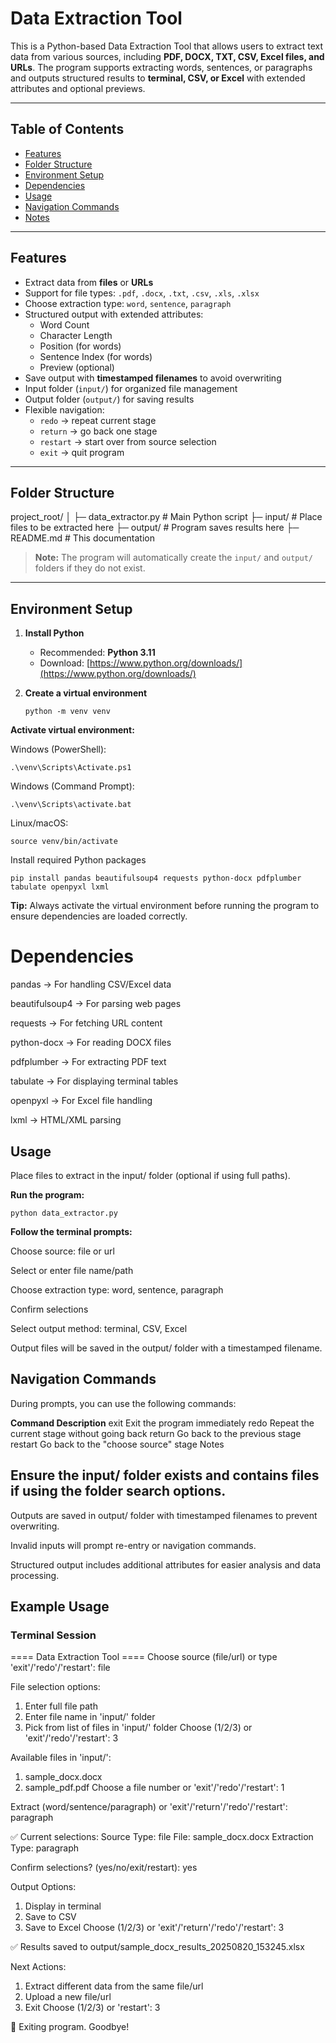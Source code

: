 # Data Extraction Tool

This is a Python-based Data Extraction Tool that allows users to extract text data from various sources, 
including **PDF, DOCX, TXT, CSV, Excel files, and URLs**. The program supports extracting words, sentences, 
or paragraphs and outputs structured results to **terminal, CSV, or Excel** with extended attributes and optional previews.

---

## Table of Contents

- [Features](#features)
- [Folder Structure](#folder-structure)
- [Environment Setup](#environment-setup)
- [Dependencies](#dependencies)
- [Usage](#usage)
- [Navigation Commands](#navigation-commands)
- [Notes](#notes)

---

## Features

- Extract data from **files** or **URLs**
- Support for file types: `.pdf`, `.docx`, `.txt`, `.csv`, `.xls`, `.xlsx`
- Choose extraction type: `word`, `sentence`, `paragraph`
- Structured output with extended attributes:
  - Word Count
  - Character Length
  - Position (for words)
  - Sentence Index (for words)
  - Preview (optional)
- Save output with **timestamped filenames** to avoid overwriting
- Input folder (`input/`) for organized file management
- Output folder (`output/`) for saving results
- Flexible navigation:
  - `redo` → repeat current stage
  - `return` → go back one stage
  - `restart` → start over from source selection
  - `exit` → quit program

---

## Folder Structure
project_root/
│
├─ data_extractor.py # Main Python script
├─ input/ # Place files to be extracted here
├─ output/ # Program saves results here
├─ README.md # This documentation


> **Note:** The program will automatically create the `input/` and `output/` folders if they do not exist.

---

## Environment Setup

1. **Install Python**
   - Recommended: **Python 3.11**
   - Download: [https://www.python.org/downloads/](https://www.python.org/downloads/)

2. **Create a virtual environment**
   ```
   python -m venv venv

**Activate virtual environment:**

Windows (PowerShell):

```
.\venv\Scripts\Activate.ps1
```

Windows (Command Prompt):
```
.\venv\Scripts\activate.bat
```

Linux/macOS:
```
source venv/bin/activate
```

Install required Python packages
```
pip install pandas beautifulsoup4 requests python-docx pdfplumber tabulate openpyxl lxml
```

**Tip:** Always activate the virtual environment before running the program to ensure dependencies are loaded correctly.

# Dependencies

pandas → For handling CSV/Excel data

beautifulsoup4 → For parsing web pages

requests → For fetching URL content

python-docx → For reading DOCX files

pdfplumber → For extracting PDF text

tabulate → For displaying terminal tables

openpyxl → For Excel file handling

lxml → HTML/XML parsing

## Usage

Place files to extract in the input/ folder (optional if using full paths).

**Run the program:**
```
python data_extractor.py
```

**Follow the terminal prompts:**

Choose source: file or url

Select or enter file name/path

Choose extraction type: word, sentence, paragraph

Confirm selections

Select output method: terminal, CSV, Excel

Output files will be saved in the output/ folder with a timestamped filename.

## Navigation Commands

During prompts, you can use the following commands:

**Command	Description**
exit	    Exit the program immediately
redo	    Repeat the current stage without going back
return	  Go back to the previous stage
restart	  Go back to the "choose source" stage
Notes

## Ensure the input/ folder exists and contains files if using the folder search options.

Outputs are saved in output/ folder with timestamped filenames to prevent overwriting.

Invalid inputs will prompt re-entry or navigation commands.

Structured output includes additional attributes for easier analysis and data processing.

## Example Usage

### Terminal Session


==== Data Extraction Tool ====
Choose source (file/url) or type 'exit'/'redo'/'restart': file

File selection options:
1. Enter full file path
2. Enter file name in 'input/' folder
3. Pick from list of files in 'input/' folder
Choose (1/2/3) or 'exit'/'redo'/'restart': 3

Available files in 'input/':
1. sample_docx.docx
2. sample_pdf.pdf
Choose a file number or 'exit'/'redo'/'restart': 1

Extract (word/sentence/paragraph) or 'exit'/'return'/'redo'/'restart': paragraph

✅ Current selections:
Source Type: file
File: sample_docx.docx
Extraction Type: paragraph

Confirm selections? (yes/no/exit/restart): yes

Output Options:
1. Display in terminal
2. Save to CSV
3. Save to Excel
Choose (1/2/3) or 'exit'/'return'/'redo'/'restart': 3

✅ Results saved to output/sample_docx_results_20250820_153245.xlsx

Next Actions:
1. Extract different data from the same file/url
2. Upload a new file/url
3. Exit
Choose (1/2/3) or 'restart': 3

👋 Exiting program. Goodbye!


